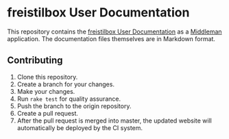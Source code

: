 # freistilbox User Documentation

This repository contains the [freistilbox User
Documentation](http://docs.freistilbox.com) as a
[Middleman](http://middlemanapp.com/ "Middleman: Hand-crafted frontend
development") application. The documentation files themselves are in Markdown
format.

## Contributing

1. Clone this repository.
1. Create a branch for your changes.
1. Make your changes.
1. Run `rake test` for quality assurance.
1. Push the branch to the origin repository.
1. Create a pull request.
1. After the pull request is merged into master, the updated website will
   automatically be deployed by the CI system.

